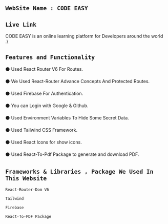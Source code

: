 ## `WebSite Name : CODE EASY`


## `Live Link`


CODE EASY is an online learning platform for Developers around the world .\

 ## `Features and Functionality`

⚫️ Used React Router V6  For Routes.

⚫️ We Used React-Router Advance Concepts And Protected Routes.

⚫️ Used Firebase For Authentication.

⚫️ You can Login with Google & Github.

⚫️ Used Environment Variables To Hide Some Secret Data.

⚫️ Used Tailwind CSS Framework.

⚫️ Used React Icons for show icons.

⚫️ Used React-To-Pdf Package to generate and download PDF.


 ## `Frameworks & Libraries , Package We Used In This Website`

 `React-Router-Dom V6`

 `Tailwind`

 `Firebase`

 `React-To-PDF Package`